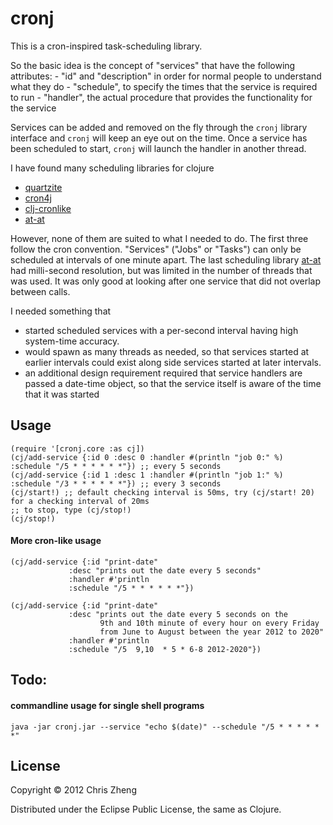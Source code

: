 # cronj

This is a cron-inspired task-scheduling library.

So the basic idea is the concept of "services" that have the following attributes:
      - "id" and "description" in order for normal people to understand what they do
      - "schedule", to specify the times that the service is required to run
      - "handler", the actual procedure that provides the functionality for the service

Services can be added and removed on the fly through the `cronj` library interface and `cronj` will keep an eye out on the time. Once a service has been scheduled to start, `cronj` will launch the handler in another thread.

I have found many scheduling libraries for clojure
  - [quartzite](https://github.com/michaelklishin/quartzite)
  - [cron4j](http://www.sauronsoftware.it/projects/cron4j)
  - [clj-cronlike](https://github.com/kognate/clj-cronlike)
  - [at-at](https://github.com/overtone/at-at)

However, none of them are suited to what I needed to do. The first three follow the cron convention. "Services" ("Jobs" or "Tasks") can only be scheduled at intervals of one minute apart.  The last scheduling library [at-at](https://github.com/overtone/at-at) had milli-second resolution, but was limited in the number of threads that was used. It was only good at looking after one service that did not overlap between calls.

I needed something that
  - started scheduled services with a per-second interval having high system-time accuracy.
  - would spawn as many threads as needed, so that services started at earlier intervals could exist along side services started at later intervals.
  - an additional design requirement required that service handlers are passed a date-time object, so that the service itself is aware of the time that it was started


## Usage
    (require '[cronj.core :as cj])
    (cj/add-service {:id 0 :desc 0 :handler #(println "job 0:" %) :schedule "/5 * * * * * *"}) ;; every 5 seconds
    (cj/add-service {:id 1 :desc 1 :handler #(println "job 1:" %) :schedule "/3 * * * * * *"}) ;; every 3 seconds
    (cj/start!) ;; default checking interval is 50ms, try (cj/start! 20) for a checking interval of 20ms
    ;; to stop, type (cj/stop!)
    (cj/stop!)


#### More cron-like usage

    (cj/add-service {:id "print-date"
                 :desc "prints out the date every 5 seconds"
                 :handler #'println
                 :schedule "/5 * * * * * *"})

    (cj/add-service {:id "print-date"
                 :desc "prints out the date every 5 seconds on the
                        9th and 10th minute of every hour on every Friday
                        from June to August between the year 2012 to 2020"
                 :handler #'println
                 :schedule "/5  9,10  * 5 * 6-8 2012-2020"})

## Todo:
#### commandline usage for single shell programs

    java -jar cronj.jar --service "echo $(date)" --schedule "/5 * * * * * *"

## License
Copyright © 2012 Chris Zheng

Distributed under the Eclipse Public License, the same as Clojure.
